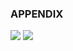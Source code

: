 ### APPENDIX
![](http://uscode.house.gov/images/uscprelim/11appf1p1.png)
![](http://uscode.house.gov/images/uscprelim/11appf1p2.png)